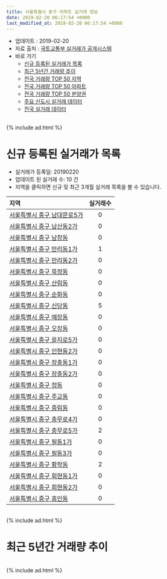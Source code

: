 ```yaml
---
title: 서울특별시 중구 아파트 실거래 정보
date: 2019-02-20 06:17:54 +0900
last_modified_at: 2019-02-20 06:17:54 +0900
---
```


* 업데이트 : 2019-02-20
* 자료 출처 : [국토교통부 실거래가 공개시스템](http://rt.molit.go.kr)
* 바로 가기
    * [신규 등록된 실거래가 목록](#신규-등록된-실거래가-목록)
    * [최근 5년간 거래량 추이](#최근-5년간-거래량-추이)
    * [전국 거래량 TOP 50 지역](https://inasie.github.io/apt-trade-info/최근-3개월-전국에서-가장-거래가-많이-발생한-지역)
    * [전국 거래량 TOP 50 아파트](https://inasie.github.io/apt-trade-info/최근-3개월-전국에서-가장-거래가-많이-발생한-아파트)
    * [전국 거래량 TOP 50 분양권](https://inasie.github.io/apt-trade-info/최근-3개월-전국에서-가장-거래가-많이-발생한-분양권)
    * [주요 신도시 실거래 데이터](https://inasie.github.io/apt-trade-info/주요-신도시)
    * [전국 실거래 데이터](https://inasie.github.io/apt-trade-info/전국)

<br>
{% include ad.html %}
<br>

# 신규 등록된 실거래가 목록
* 실거래가 등록일: 20190220
* 업데이트 된 실거래 수: 10 건
* 지역을 클릭하면 신규 및 최근 3개월 실거래 목록을 볼 수 있습니다.


|지역|실거래수|
|:---|:---:|
|[서울특별시 중구 남대문로5가](https://inasie.github.io/apt-trade-info/서울특별시-중구-남대문로5가)|0|
|[서울특별시 중구 남산동2가](https://inasie.github.io/apt-trade-info/서울특별시-중구-남산동2가)|0|
|[서울특별시 중구 남창동](https://inasie.github.io/apt-trade-info/서울특별시-중구-남창동)|0|
|[서울특별시 중구 만리동1가](https://inasie.github.io/apt-trade-info/서울특별시-중구-만리동1가)|1|
|[서울특별시 중구 만리동2가](https://inasie.github.io/apt-trade-info/서울특별시-중구-만리동2가)|0|
|[서울특별시 중구 묵정동](https://inasie.github.io/apt-trade-info/서울특별시-중구-묵정동)|0|
|[서울특별시 중구 산림동](https://inasie.github.io/apt-trade-info/서울특별시-중구-산림동)|0|
|[서울특별시 중구 순화동](https://inasie.github.io/apt-trade-info/서울특별시-중구-순화동)|0|
|[서울특별시 중구 신당동](https://inasie.github.io/apt-trade-info/서울특별시-중구-신당동)|5|
|[서울특별시 중구 예장동](https://inasie.github.io/apt-trade-info/서울특별시-중구-예장동)|0|
|[서울특별시 중구 오장동](https://inasie.github.io/apt-trade-info/서울특별시-중구-오장동)|0|
|[서울특별시 중구 을지로5가](https://inasie.github.io/apt-trade-info/서울특별시-중구-을지로5가)|0|
|[서울특별시 중구 인현동2가](https://inasie.github.io/apt-trade-info/서울특별시-중구-인현동2가)|0|
|[서울특별시 중구 장충동1가](https://inasie.github.io/apt-trade-info/서울특별시-중구-장충동1가)|0|
|[서울특별시 중구 장충동2가](https://inasie.github.io/apt-trade-info/서울특별시-중구-장충동2가)|0|
|[서울특별시 중구 정동](https://inasie.github.io/apt-trade-info/서울특별시-중구-정동)|0|
|[서울특별시 중구 주교동](https://inasie.github.io/apt-trade-info/서울특별시-중구-주교동)|0|
|[서울특별시 중구 중림동](https://inasie.github.io/apt-trade-info/서울특별시-중구-중림동)|0|
|[서울특별시 중구 충무로4가](https://inasie.github.io/apt-trade-info/서울특별시-중구-충무로4가)|0|
|[서울특별시 중구 충무로5가](https://inasie.github.io/apt-trade-info/서울특별시-중구-충무로5가)|2|
|[서울특별시 중구 필동1가](https://inasie.github.io/apt-trade-info/서울특별시-중구-필동1가)|0|
|[서울특별시 중구 필동3가](https://inasie.github.io/apt-trade-info/서울특별시-중구-필동3가)|0|
|[서울특별시 중구 황학동](https://inasie.github.io/apt-trade-info/서울특별시-중구-황학동)|2|
|[서울특별시 중구 회현동1가](https://inasie.github.io/apt-trade-info/서울특별시-중구-회현동1가)|0|
|[서울특별시 중구 회현동2가](https://inasie.github.io/apt-trade-info/서울특별시-중구-회현동2가)|0|
|[서울특별시 중구 흥인동](https://inasie.github.io/apt-trade-info/서울특별시-중구-흥인동)|0|


<br>
{% include ad.html %}
<br>

# 최근 5년간 거래량 추이


<div style="width:100%;">
    <canvas id="deal_progress" height="200"></canvas>
</div>

<script>
new Chart(document.getElementById("deal_progress"), {
    type: 'line',
    data: {
        labels: ['201402','201403','201404','201405','201406','201407','201408','201409','201410','201411','201412','201501','201502','201503','201504','201505','201506','201507','201508','201509','201510','201511','201512','201601','201602','201603','201604','201605','201606','201607','201608','201609','201610','201611','201612','201701','201702','201703','201704','201705','201706','201707','201708','201709','201710','201711','201712','201801','201802','201803','201804','201805','201806','201807','201808','201809','201810','201811','201812','201901','201902'],
        datasets: [{
            label: '매매',
            pointRadius: 1,
            data: [99, 83, 64, 52, 36, 49, 85, 109, 106, 70, 57, 90, 100, 173, 126, 125, 153, 155, 132, 110, 129, 93, 74, 78, 70, 101, 151, 146, 133, 138, 129, 144, 167, 82, 60, 50, 48, 92, 88, 158, 180, 157, 64, 101, 63, 80, 121, 250, 191, 145, 79, 89, 83, 90, 133, 94, 51, 63, 32, 14, 5],
            borderColor: "rgba(255, 201, 14, 1)",
            backgroundColor: "rgba(255, 201, 14, 0.5)",
            fill: false,
            lineTension: 0
        },{
            label: '전월세',
            pointRadius: 1,
            data: [233, 204, 161, 175, 169, 171, 143, 149, 170, 146, 172, 179, 164, 207, 144, 125, 121, 120, 107, 126, 150, 140, 167, 183, 165, 180, 130, 152, 124, 167, 132, 124, 169, 138, 137, 153, 194, 142, 154, 140, 173, 218, 250, 198, 163, 201, 190, 232, 229, 236, 138, 149, 162, 145, 165, 162, 164, 162, 136, 127, 29],
            borderColor: "rgba(0, 141, 185, 1)",
            backgroundColor: "rgba(0, 141, 185, 0.5)",
            fill: false,
            lineTension: 0
        }
        ]
    },
    options: {
        responsive: true,
        title: {
            display: false
        },
        tooltips: {
            mode: 'index',
            intersect: false
        },
        hover: {
            mode: 'nearest',
            intersect: true
        },
        scales: {
            xAxes: [{
                display: true,
                scaleLabel: {
                    display: true,
                    labelString: '년/월'
                }
            }],
            yAxes: [{
                display: true,
                ticks: {
                    suggestedMin: 0,
                },
                scaleLabel: {
                    display: true,
                    labelString: '실거래 수'
                }
            }]
        }
    }
});

</script>


<br>
{% include ad.html %}
<br>

